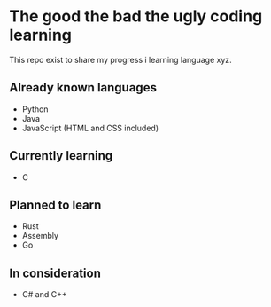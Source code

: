 # The good the bad the ugly coding learning

This repo exist to share my progress i learning language xyz.

## Already known languages

- Python
- Java
- JavaScript (HTML and CSS included)

## Currently learning

- C

## Planned to learn

- Rust
- Assembly
- Go

## In consideration

- C# and C++